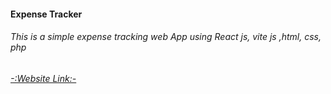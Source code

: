 #### Expense Tracker
###### _This is a simple expense tracking web App using React js, vite js ,html, css, php_
###### [-:Website Link:-](https://expensegs.000webhostapp.com/)
